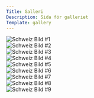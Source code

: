 ```yaml
---
Title: Galleri
Description: Sida för galleriet
Template: gallery
---
```


<div class="gallery-box" onclick="window.open('%assets_url%/img/schweiz01.jpg', '_blank');">
<picture>
    <source media="(min-width: 668px)" srcset="%base_url%/image/schweiz01.jpg?h=250&w=250&crop-to-fit">
    <source media="(min-width: 376px)" srcset="%base_url%/image/schweiz01.jpg?h=400&w=400&crop-to-fit">
    <img src="%base_url%/image/schweiz01.jpg?h=250&w=250&crop-to-fit" alt="Schweiz Bild #1">
</picture>

</div>

<div class="gallery-box" onclick="window.open('%assets_url%/img/schweiz02.jpg', '_blank');">
<picture>
    <source media="(min-width: 668px)" srcset="%base_url%/image/schweiz02.jpg?h=250&w=250&crop-to-fit">
    <source media="(min-width: 376px)" srcset="%base_url%/image/schweiz02.jpg?h=400&w=400&crop-to-fit">
    <img src="%base_url%/image/schweiz02.jpg?h=250&w=250&crop-to-fit" alt="Schweiz Bild #2">
</picture>
</div>

<div class="gallery-box" onclick="window.open('%assets_url%/img/schweiz03.jpg', '_blank');">
<picture>
    <source media="(min-width: 668px)" srcset="%base_url%/image/schweiz03.jpg?h=250&w=250&crop-to-fit">
    <source media="(min-width: 376px)" srcset="%base_url%/image/schweiz03.jpg?h=400&w=400&crop-to-fit">
    <img src="%base_url%/image/schweiz03.jpg?h=250&w=250&crop-to-fit" alt="Schweiz Bild #3">
</picture>
</div>

<div class="gallery-box" onclick="window.open('%assets_url%/img/schweiz04.jpg', '_blank');">
<picture>
    <source media="(min-width: 668px)" srcset="%base_url%/image/schweiz04.jpg?h=250&w=250&crop-to-fit">
    <source media="(min-width: 376px)" srcset="%base_url%/image/schweiz04.jpg?h=400&w=400&crop-to-fit">
    <img src="%base_url%/image/schweiz04.jpg?h=250&w=250&crop-to-fit" alt="Schweiz Bild #4">
</picture>
</div>

<div class="gallery-box" onclick="window.open('%assets_url%/img/schweiz05.jpg', '_blank');">
<picture>
    <source media="(min-width: 668px)" srcset="%base_url%/image/schweiz05.jpg?h=250&w=250&crop-to-fit">
    <source media="(min-width: 376px)" srcset="%base_url%/image/schweiz05.jpg?h=400&w=400&crop-to-fit">
    <img src="%base_url%/image/schweiz05.jpg?h=250&w=250&crop-to-fit" alt="Schweiz Bild #5">
</picture>
</div>

<div class="gallery-box" onclick="window.open('%assets_url%/img/schweiz06.jpg', '_blank');">
<picture>
    <source media="(min-width: 668px)" srcset="%base_url%/image/schweiz06.jpg?h=250&w=250&crop-to-fit">
    <source media="(min-width: 376px)" srcset="%base_url%/image/schweiz06.jpg?h=400&w=400&crop-to-fit">
    <img src="%base_url%/image/schweiz06.jpg?h=250&w=250&crop-to-fit" alt="Schweiz Bild #6">
</picture>
</div>

<div class="gallery-box" onclick="window.open('%assets_url%/img/schweiz07.jpg', '_blank');">
<picture>
    <source media="(min-width: 668px)" srcset="%base_url%/image/schweiz07.jpg?h=250&w=250&crop-to-fit">
    <source media="(min-width: 376px)" srcset="%base_url%/image/schweiz07.jpg?h=400&w=400&crop-to-fit">
    <img src="%base_url%/image/schweiz07.jpg?h=250&w=250&crop-to-fit" alt="Schweiz Bild #7">
</picture>
</div>

<div class="gallery-box" onclick="window.open('%assets_url%/img/schweiz08.jpg', '_blank');">
<picture>
    <source media="(min-width: 668px)" srcset="%base_url%/image/schweiz08.jpg?h=250&w=250&crop-to-fit">
    <source media="(min-width: 376px)" srcset="%base_url%/image/schweiz08.jpg?h=400&w=400&crop-to-fit">
    <img src="%base_url%/image/schweiz08.jpg?h=250&w=250&crop-to-fit" alt="Schweiz Bild #8">
</picture>
</div>

<div class="gallery-box" onclick="window.open('%assets_url%/img/schweiz09.jpg', '_blank');">
<picture>
    <source media="(min-width: 668px)" srcset="%base_url%/image/schweiz09.jpg?h=250&w=250&crop-to-fit">
    <source media="(min-width: 376px)" srcset="%base_url%/image/schweiz09.jpg?h=400&w=400&crop-to-fit">
    <img src="%base_url%/image/schweiz09.jpg?h=250&w=250&crop-to-fit" alt="Schweiz Bild #9">
</picture>
</div>
